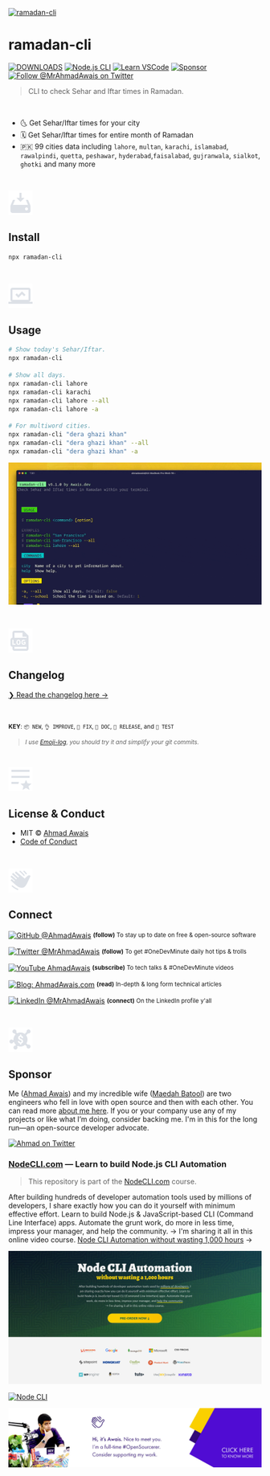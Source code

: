 [![ramadan-cli](https://github.com/ahmadawais/ramadan-cli/raw/master/.github/github.jpg)](https://twitter.com/MrAhmadAwais/)

# ramadan-cli

[![DOWNLOADS](https://img.shields.io/npm/dt/ramadan-cli?label=DOWNLOADS%20%20❯&colorA=6A788D&colorB=6A788D&style=flat)](https://www.npmjs.com/package/ramadan-cli) [![Node.js CLI](https://img.shields.io/badge/-NodeCLI.com-gray.svg?colorB=6A788D&style=flat)](https://NodeCLI.com/?utm_source=FOSS) [![Learn VSCode](https://img.shields.io/badge/-VSCODE.pro-gray.svg?colorB=6A788D&style=flat)](https://VSCode.pro/?utm_source=FOSS) [![Sponsor](https://img.shields.io/badge/-Sponsor-gray.svg?colorB=6A788D&style=flat)](https://github.com/ahmadawais/sponsor?utm_source=FOSS)
[![Follow @MrAhmadAwais on Twitter](https://img.shields.io/badge/FOLLOW%20@MRAHMADAWAIS%20%E2%86%92-gray.svg?colorA=6A788D&colorB=6A788D&style=flat)](https://twitter.com/mrahmadawais/)

> CLI to check Sehar and Iftar times in Ramadan.

<br>

- 🌜 Get Sehar/Iftar times for your city
- 🗓 Get Sehar/Iftar times for entire month of Ramadan
- 🇵🇰 99 cities data including `lahore`, `multan`, `karachi`, `islamabad`, `rawalpindi`, `quetta`, `peshawar`, `hyderabad`,`faisalabad`, `gujranwala`, `sialkot`, `ghotki` and many more

<br>

[![📟](https://raw.githubusercontent.com/ahmadawais/stuff/master/images/git/install.png)](./../../)

## Install

```sh
npx ramadan-cli
```

<br>

[![⚙️](https://raw.githubusercontent.com/ahmadawais/stuff/master/images/git/usage.png)](./../../)

## Usage

```sh
# Show today's Sehar/Iftar.
npx ramadan-cli

# Show all days.
npx ramadan-cli lahore
npx ramadan-cli karachi
npx ramadan-cli lahore --all
npx ramadan-cli lahore -a

# For multiword cities.
npx ramadan-cli "dera ghazi khan"
npx ramadan-cli "dera ghazi khan" --all
npx ramadan-cli "dera ghazi khan" -a
```

[![📟](./.github/show.gif)](./../../)

<br>

[![📝](https://raw.githubusercontent.com/ahmadawais/stuff/master/images/git/log.png)](changelog.md)

## Changelog

[❯ Read the changelog here →](changelog.md)

<br>

<small>**KEY**: `📦 NEW`, `👌 IMPROVE`, `🐛 FIX`, `📖 DOC`, `🚀 RELEASE`, and `🤖 TEST`

> _I use [Emoji-log](https://github.com/ahmadawais/Emoji-Log), you should try it and simplify your git commits._

</small>

<br>

[![📃](https://raw.githubusercontent.com/ahmadawais/stuff/master/images/git/license.png)](./../../)

## License & Conduct

- MIT © [Ahmad Awais](https://twitter.com/MrAhmadAwais/)
- [Code of Conduct](code-of-conduct.md)

<br>

[![🙌](https://raw.githubusercontent.com/ahmadawais/stuff/master/images/git/connect.png)](./../../)

## Connect

<div align="left">
    <p><a href="https://github.com/ahmadawais"><img alt="GitHub @AhmadAwais" align="center" src="https://img.shields.io/badge/GITHUB-gray.svg?colorB=6cc644&style=flat" /></a>&nbsp;<small><strong>(follow)</strong> To stay up to date on free & open-source software</small></p>
    <p><a href="https://twitter.com/MrAhmadAwais/"><img alt="Twitter @MrAhmadAwais" align="center" src="https://img.shields.io/badge/TWITTER-gray.svg?colorB=1da1f2&style=flat" /></a>&nbsp;<small><strong>(follow)</strong> To get #OneDevMinute daily hot tips & trolls</small></p>
    <p><a href="https://www.youtube.com/AhmadAwais"><img alt="YouTube AhmadAwais" align="center" src="https://img.shields.io/badge/YOUTUBE-gray.svg?colorB=ff0000&style=flat" /></a>&nbsp;<small><strong>(subscribe)</strong> To tech talks & #OneDevMinute videos</small></p>
    <p><a href="https://AhmadAwais.com/"><img alt="Blog: AhmadAwais.com" align="center" src="https://img.shields.io/badge/MY%20BLOG-gray.svg?colorB=4D2AFF&style=flat" /></a>&nbsp;<small><strong>(read)</strong> In-depth & long form technical articles</small></p>
    <p><a href="https://www.linkedin.com/in/MrAhmadAwais/"><img alt="LinkedIn @MrAhmadAwais" align="center" src="https://img.shields.io/badge/LINKEDIN-gray.svg?colorB=0077b5&style=flat" /></a>&nbsp;<small><strong>(connect)</strong> On the LinkedIn profile y'all</small></p>
</div>

<br>

[![👌](https://raw.githubusercontent.com/ahmadawais/stuff/master/images/git/sponsor.png)](https://github.com/AhmadAwais/sponsor)

## Sponsor

Me ([Ahmad Awais](https://twitter.com/mrahmadawais/)) and my incredible wife ([Maedah Batool](https://twitter.com/MaedahBatool/)) are two engineers who fell in love with open source and then with each other. You can read more [about me here](https://ahmadawais.com/about). If you or your company use any of my projects or like what I’m doing, consider backing me. I'm in this for the long run—an open-source developer advocate.

[![Ahmad on Twitter](https://img.shields.io/twitter/follow/mrahmadawais.svg?style=social&label=Follow%20@MrAhmadAwais)](https://twitter.com/mrahmadawais/)

### [NodeCLI.com][n] — Learn to build Node.js CLI Automation

> This repository is part of the [NodeCLI.com][n] course.

After building hundreds of developer automation tools used by millions of developers, I share exactly how you can do it yourself with minimum effective effort. Learn to build Node.js & JavaScript-based CLI (Command Line Interface) apps. Automate the grunt work, do more in less time, impress your manager, and help the community.
→ I'm sharing it all in this online video course. [Node CLI Automation
without wasting 1,000 hours][n] →</p>

[![Node CLI Course](https://raw.githubusercontent.com/ahmadawais/stuff/master/nodecli/featured.jpg)][n]

[![Node CLI](https://img.shields.io/badge/-NodeCLI.com%20%E2%86%92-gray.svg?colorB=488640&style=flat)][n]

[n]: https://NodeCLI.com?utm_source=github&utm_medium=referral&utm_campaign=ahmadawais/cli-meow-help

[![Awais on Twitter](https://raw.githubusercontent.com/ahmadawais/stuff/master/sponsor/sponsor.jpg)](https://github.com/AhmadAwais/sponsor)
